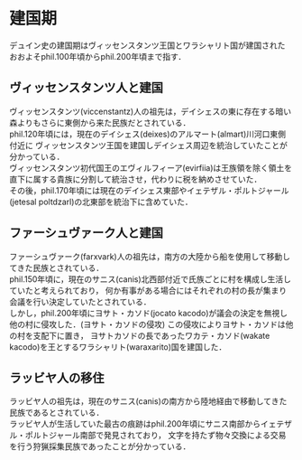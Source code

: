 # 建国期
デュイン史の建国期はヴィッセンスタンツ王国とワラシャリト国が建国された
おおよそphil.100年頃からphil.200年頃まで指す．

## ヴィッセンスタンツ人と建国
ヴィッセンスタンツ(viccenstantz)人の祖先は，デイシェスの東に存在する暗い森よりもさらに東側から来た民族だとされている．  
phil.120年頃には，現在のデイシェス(deixes)のアルマート(almart)川河口東側付近に
ヴィッセンスタンツ王国を建国しデイシェス周辺を統治していたことが分かっている．  
ヴィッセンスタンツ初代国王のエヴィルフィーア(evirfiia)は王族領を除く領土を直下に属する貴族に分割して統治させ，代わりに税を納めさせていた．  
その後，phil.170年頃には現在のデイシェス東部やイェテザル・ポルトジャール(jetesal poltdzarl)の北東部を統治下に含めていた．

## ファーシュヴァーク人と建国
ファーシュヴァーク(farxvark)人の祖先は，南方の大陸から船を使用して移動してきた民族とされている．  
phil.150年頃に，現在のサニス(canis)北西部付近で氏族ごとに村を構成し生活していたと考えられており，
何か有事がある場合にはそれぞれの村の長が集まり会議を行い決定していたとされている．  
しかし，phil.200年頃にヨサト・カソド(jocato kacodo)が議会の決定を無視し他の村に侵攻した．(ヨサト・カソドの侵攻)
この侵攻によりヨサト・カソドは他の村を支配下に置き，
ヨサトカソドの長であったワカテ・カソド(wakate kacodo)を王とするワラシャリト(waraxarito)国を建国した．

## ラッビヤ人の移住
ラッビヤ人の祖先は，現在のサニス(canis)の南方から陸地経由で移動してきた民族であるとされている．  
ラッビヤ人が生活していた最古の痕跡はphil.200年頃にサニス南部からイェテザル・ポルトジャール南部で発見されており，
文字を持たず物々交換による交易を行う狩猟採集民族であったことが分かっている．

